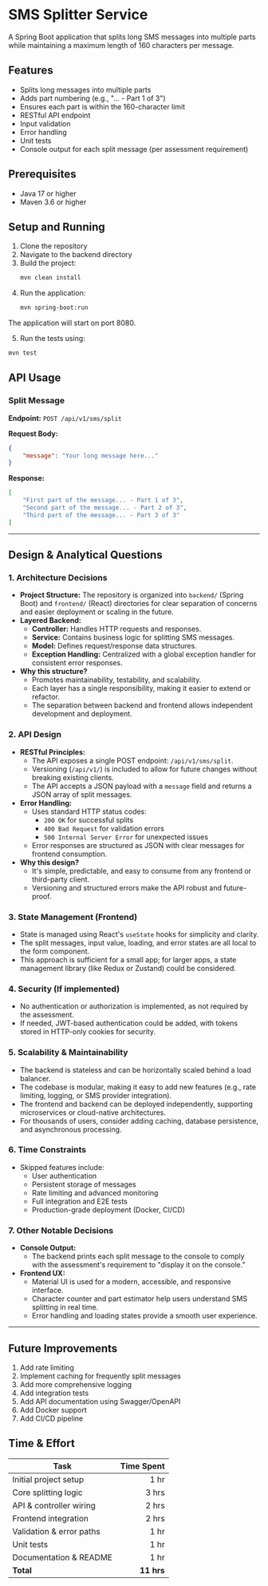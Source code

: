 # SMS Splitter Service

A Spring Boot application that splits long SMS messages into multiple parts while maintaining a maximum length of 160 characters per message.

## Features

- Splits long messages into multiple parts
- Adds part numbering (e.g., "... - Part 1 of 3")
- Ensures each part is within the 160-character limit
- RESTful API endpoint
- Input validation
- Error handling
- Unit tests
- Console output for each split message (per assessment requirement)

## Prerequisites

- Java 17 or higher
- Maven 3.6 or higher

## Setup and Running

1. Clone the repository
2. Navigate to the backend directory
3. Build the project:
   ```bash
   mvn clean install
   ```
4. Run the application:
   ```bash
   mvn spring-boot:run
   ```
The application will start on port 8080.

5. Run the tests using:
```bash
mvn test
``` 

## API Usage

### Split Message

**Endpoint:** `POST /api/v1/sms/split`

**Request Body:**
```json
{
    "message": "Your long message here..."
}
```

**Response:**
```json
[
    "First part of the message... - Part 1 of 3",
    "Second part of the message... - Part 2 of 3",
    "Third part of the message... - Part 3 of 3"
]
```

---

## Design & Analytical Questions

### 1. Architecture Decisions
- **Project Structure:** The repository is organized into `backend/` (Spring Boot) and `frontend/` (React) directories for clear separation of concerns and easier deployment or scaling in the future.
- **Layered Backend:**
  - **Controller:** Handles HTTP requests and responses.
  - **Service:** Contains business logic for splitting SMS messages.
  - **Model:** Defines request/response data structures.
  - **Exception Handling:** Centralized with a global exception handler for consistent error responses.
- **Why this structure?**
  - Promotes maintainability, testability, and scalability.
  - Each layer has a single responsibility, making it easier to extend or refactor.
  - The separation between backend and frontend allows independent development and deployment.

### 2. API Design
- **RESTful Principles:**
  - The API exposes a single POST endpoint: `/api/v1/sms/split`.
  - Versioning (`/api/v1/`) is included to allow for future changes without breaking existing clients.
  - The API accepts a JSON payload with a `message` field and returns a JSON array of split messages.
- **Error Handling:**
  - Uses standard HTTP status codes:
    - `200 OK` for successful splits
    - `400 Bad Request` for validation errors
    - `500 Internal Server Error` for unexpected issues
  - Error responses are structured as JSON with clear messages for frontend consumption.
- **Why this design?**
  - It's simple, predictable, and easy to consume from any frontend or third-party client.
  - Versioning and structured errors make the API robust and future-proof.

### 3. State Management (Frontend)
- State is managed using React's `useState` hooks for simplicity and clarity.
- The split messages, input value, loading, and error states are all local to the form component.
- This approach is sufficient for a small app; for larger apps, a state management library (like Redux or Zustand) could be considered.

### 4. Security (If implemented)
- No authentication or authorization is implemented, as not required by the assessment.
- If needed, JWT-based authentication could be added, with tokens stored in HTTP-only cookies for security.

### 5. Scalability & Maintainability
- The backend is stateless and can be horizontally scaled behind a load balancer.
- The codebase is modular, making it easy to add new features (e.g., rate limiting, logging, or SMS provider integration).
- The frontend and backend can be deployed independently, supporting microservices or cloud-native architectures.
- For thousands of users, consider adding caching, database persistence, and asynchronous processing.

### 6. Time Constraints
- Skipped features include:
  - User authentication
  - Persistent storage of messages
  - Rate limiting and advanced monitoring
  - Full integration and E2E tests
  - Production-grade deployment (Docker, CI/CD)


### 7. Other Notable Decisions
- **Console Output:**
  - The backend prints each split message to the console to comply with the assessment's requirement to "display it on the console."
- **Frontend UX:**
  - Material UI is used for a modern, accessible, and responsive interface.
  - Character counter and part estimator help users understand SMS splitting in real time.
  - Error handling and loading states provide a smooth user experience.

---

## Future Improvements

1. Add rate limiting
2. Implement caching for frequently split messages
3. Add more comprehensive logging
4. Add integration tests
5. Add API documentation using Swagger/OpenAPI
6. Add Docker support
7. Add CI/CD pipeline

## Time & Effort

| Task                      | Time Spent |
|---------------------------|-----------:|
| Initial project setup     | 1 hr       |
| Core splitting logic      | 3 hrs      |
| API & controller wiring   | 2 hrs      |
| Frontend integration      | 2 hrs      |
| Validation & error paths  | 1 hr       |
| Unit tests                | 1 hr       |
| Documentation & README    | 1 hr       |
| **Total**                 | **11 hrs** |




